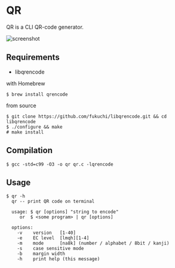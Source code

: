 # QR

QR is a CLI QR-code generator.

![screenshot](https://bitbucket.org/suzukihajime/qr/raw/master/screenshot.png)

## Requirements

* libqrencode

with Homebrew
	
	$ brew install qrencode

from source

	$ git clone https://github.com/fukuchi/libqrencode.git && cd libqrencode
	$ ./configure && make
	# make install

## Compilation

	$ gcc -std=c99 -O3 -o qr qr.c -lqrencode

## Usage

	$ qr -h
	  qr -- print QR code on terminal
	
	  usage: $ qr [options] "string to encode"
	     or  $ <some program> | qr [options]
	
	  options:
	    -v    version   [1-40]
	    -e    EC level  [lmqh][1-4]
	    -m    mode      [na8k] (number / alphabet / 8bit / kanji)
	    -s    case sensitive mode
	    -b    margin width
	    -h    print help (this message)


